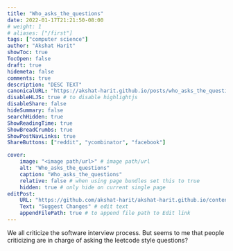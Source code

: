 ```yaml
---
title: "Who_asks_the_questions"
date: 2022-01-17T21:21:50-08:00
# weight: 1
# aliases: ["/first"]
tags: ["computer science"]
author: "Akshat Harit"
showToc: true
TocOpen: false
draft: true
hidemeta: false
comments: true
description: "DESC TEXT"
canonicalURL: "https://akshat-harit.github.io/posts/who_asks_the_questions/"
disableHLJS: true # to disable highlightjs
disableShare: false
hideSummary: false
searchHidden: true
ShowReadingTime: true
ShowBreadCrumbs: true
ShowPostNavLinks: true
ShareButtons: ["reddit", "ycombinator", "facebook"]

cover:
    image: "<image path/url>" # image path/url
    alt: "Who_asks_the_questions"
    caption: "Who_asks_the_questions"
    relative: false # when using page bundles set this to true
    hidden: true # only hide on current single page
editPost:
    URL: "https://github.com/akshat-harit/akshat-harit.github.io/content"
    Text: "Suggest Changes" # edit text
    appendFilePath: true # to append file path to Edit link
---
```


We all criticize the software interview process. But seems to me that people criticizing are in charge of asking the leetcode style questions?